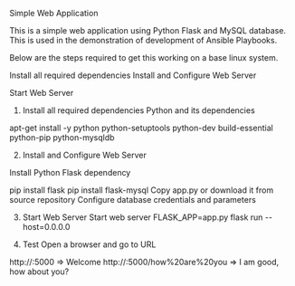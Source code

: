 Simple Web Application

This is a simple web application using Python Flask and MySQL database. This is used in the demonstration of development of Ansible Playbooks.

Below are the steps required to get this working on a base linux system.

Install all required dependencies
Install and Configure Web Server

Start Web Server

1. Install all required dependencies
Python and its dependencies

apt-get install -y python python-setuptools python-dev build-essential python-pip python-mysqldb

2. Install and Configure Web Server

Install Python Flask dependency

pip install flask
pip install flask-mysql
Copy app.py or download it from source repository
Configure database credentials and parameters

3. Start Web Server
Start web server
FLASK_APP=app.py flask run --host=0.0.0.0

4. Test
Open a browser and go to URL

http://<IP>:5000                            => Welcome
http://<IP>:5000/how%20are%20you            => I am good, how about you?
